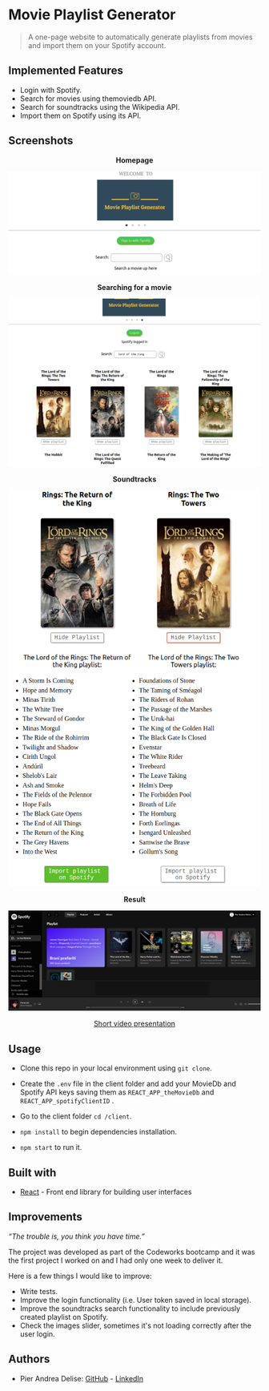 # Movie Playlist Generator

> A one-page website to automatically generate playlists from movies and import them on your Spotify account. 

## Implemented Features

* Login with Spotify.
* Search for movies using themoviedb API.
* Search for soundtracks using the Wikipedia API.
* Import them on Spotify using its API. 

## Screenshots
<div align="center">

**Homepage**

![](./Screenshoots/Homepage.png)

**Searching for a movie**  

![](./Screenshoots/Searching.png)


**Soundtracks**  

![](./Screenshoots/playlist.png)


**Result** 

![](./Screenshoots/Spotify.png)


[Short video presentation](https://www.youtube.com/watch?v=k-WmimamBh0) 

</div>

## Usage

* Clone this repo in your local environment using `git clone`.

* Create the `.env` file in the client folder and add your MovieDb and Spotify API keys saving them as `REACT_APP_theMovieDb` and `REACT_APP_spotifyClientID` .

* Go to the client folder `cd /client`.

* `npm install` to begin dependencies installation.

* `npm start` to run it.


## Built with

* [React](https://reactjs.org/) - Front end library for building user interfaces


## Improvements

*“The trouble is, you think you have time.”*

The project was developed as part of the Codeworks bootcamp and it was the first project I worked on and I had only one week to deliver it. 

Here is a few things I would like to improve: 

* Write tests.
* Improve the login functionality (i.e. User token saved in local storage).
* Improve the soundtracks search functionality to include previously created playlist on Spotify.
* Check the images slider, sometimes it's not loading correctly after the user login. 

## Authors

* Pier Andrea Delise: [GitHub](https://github.com/pierandread) - [LinkedIn](https://www.linkedin.com/in/pier-andrea-delise/)


